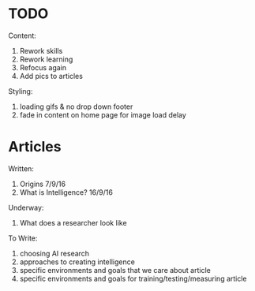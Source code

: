 # TODO

Content:

1. Rework skills
1. Rework learning
1. Refocus again
1. Add pics to articles

Styling:

1. loading gifs & no drop down footer
1. fade in content on home page for image load delay

# Articles

Written:

1. Origins 7/9/16
1. What is Intelligence? 16/9/16

Underway:

1. What does a researcher look like

To Write:

1. choosing AI research
1. approaches to creating intelligence
1. specific environments and goals that we care about article
1. specific environments and goals for training/testing/measuring article

